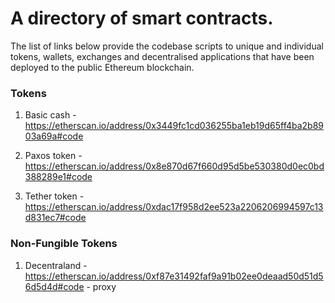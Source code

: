 # A directory of smart contracts. 

The list of links below provide the codebase scripts to unique and individual tokens, wallets, exchanges and decentralised applications that have been deployed to the public Ethereum blockchain. 

### Tokens

1) Basic cash - https://etherscan.io/address/0x3449fc1cd036255ba1eb19d65ff4ba2b8903a69a#code

2) Paxos token - https://etherscan.io/address/0x8e870d67f660d95d5be530380d0ec0bd388289e1#code

3) Tether token - https://etherscan.io/address/0xdac17f958d2ee523a2206206994597c13d831ec7#code 

### Non-Fungible Tokens

1) Decentraland - https://etherscan.io/address/0xf87e31492faf9a91b02ee0deaad50d51d56d5d4d#code - proxy
